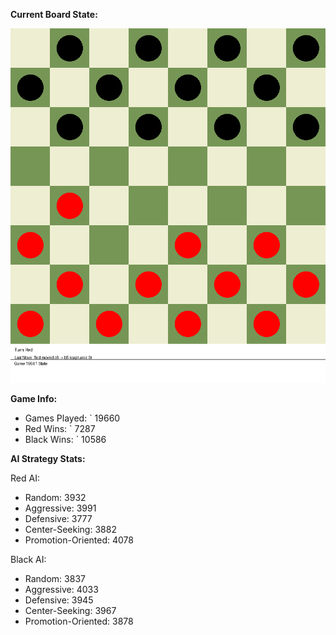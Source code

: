 
**Current Board State:**  
<!-- START_GIF -->
![Checkers Game](./checkers_game.gif)
<!-- END_GIF -->

**Game Info:**  
- Games Played: `<!-- GAMES_PLAYED --> 19660
- Red Wins: `<!-- RED_WINS --> 7287
- Black Wins: `<!-- BLACK_WINS --> 10586

<!-- AI_STATS -->
**AI Strategy Stats:**

Red AI:
- Random: 3932
- Aggressive: 3991
- Defensive: 3777
- Center-Seeking: 3882
- Promotion-Oriented: 4078

Black AI:
- Random: 3837
- Aggressive: 4033
- Defensive: 3945
- Center-Seeking: 3967
- Promotion-Oriented: 3878
